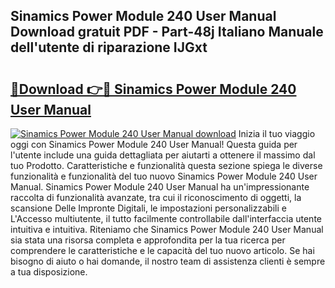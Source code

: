## Sinamics Power Module 240 User Manual Download gratuit PDF - Part-48j Italiano Manuale dell'utente di riparazione IJGxt

# <h2><a href="http://dfc3rwa.blite.top/?on=Sinamics+Power+Module+240+User+Manual">🔗Download 👉🔴 Sinamics Power Module 240 User Manual</a></h2>

[![Sinamics Power Module 240 User Manual download](https://i.imgur.com/lujVjoI.png)](http://dfc3rwa.blite.top/?on=Sinamics+Power+Module+240+User+Manual)
Inizia il tuo viaggio oggi con Sinamics Power Module 240 User Manual! Questa guida per l'utente include una guida dettagliata per aiutarti a ottenere il massimo dal tuo Prodotto. Caratteristiche e funzionalità questa sezione spiega le diverse funzionalità e funzionalità del tuo nuovo Sinamics Power Module 240 User Manual. Sinamics Power Module 240 User Manual ha un'impressionante raccolta di funzionalità avanzate, tra cui il riconoscimento di oggetti, la scansione Delle Impronte Digitali, le impostazioni personalizzabili e L'Accesso multiutente, il tutto facilmente controllabile dall'interfaccia utente intuitiva e intuitiva. Riteniamo che Sinamics Power Module 240 User Manual sia stata una risorsa completa e approfondita per la tua ricerca per comprendere le caratteristiche e le capacità del tuo nuovo articolo. Se hai bisogno di aiuto o hai domande, il nostro team di assistenza clienti è sempre a tua disposizione.
